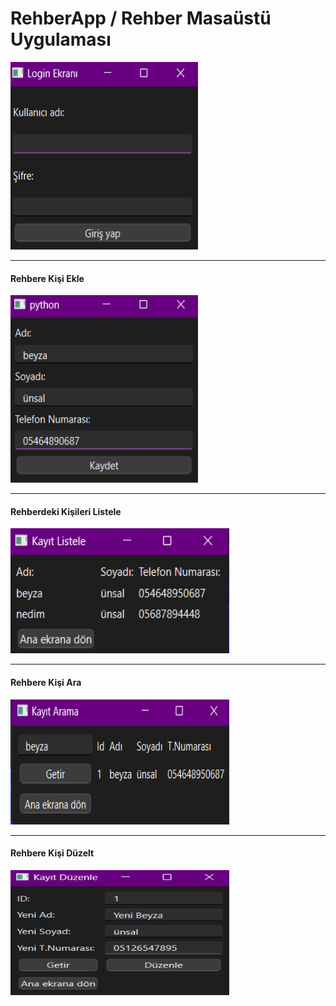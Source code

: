 <h1>RehberApp / Rehber Masaüstü Uygulaması</h1>
<img src="Resimler/loginekranı.png" width="300" height="300" alt="Örnek Resim"/>
<hr /><b><h4>Rehbere Kişi Ekle</h4></b>
<img src="Resimler/eklebu.png" width="300" height="300" alt="Örnek Resim"/>
<hr /><b><h4>Rehberdeki Kişileri Listele </h4></b>
<img src="Resimler/listelebu.png" width="350" height="200" alt="Örnek Resim"/>
<hr /><b><h4>Rehbere Kişi Ara</h4></b>
<img src="Resimler/aramabu.png" width="350" height="200" alt="Örnek Resim"/>
<hr /><b><h4>Rehbere Kişi Düzelt</h4></b>
<img src="Resimler/duzeltbu.png" width="350" height="200" alt="Örnek Resim"/>